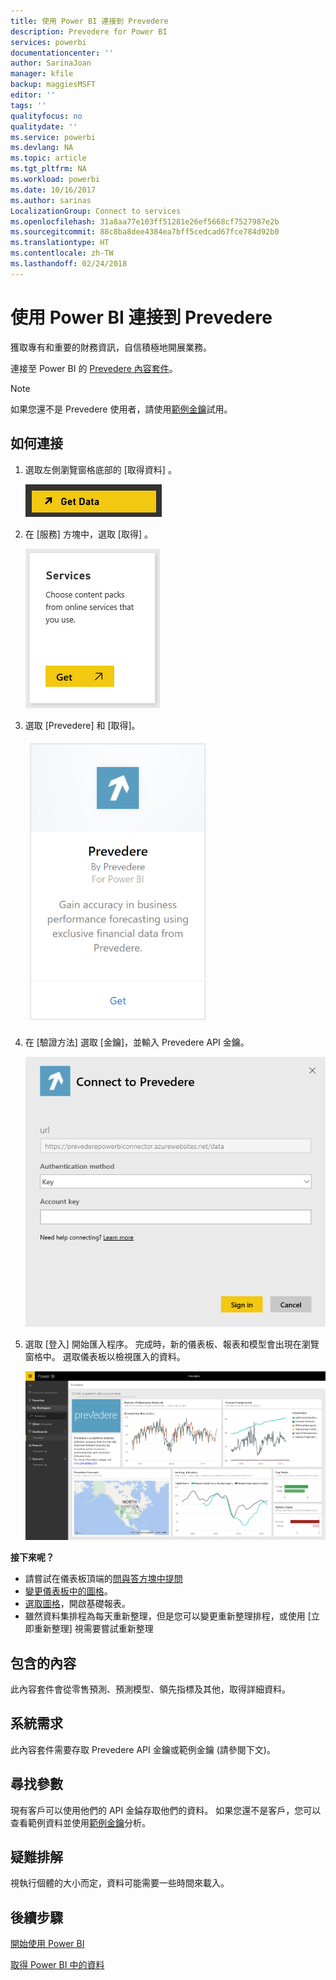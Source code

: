 ```yaml
---
title: 使用 Power BI 連接到 Prevedere
description: Prevedere for Power BI
services: powerbi
documentationcenter: ''
author: SarinaJoan
manager: kfile
backup: maggiesMSFT
editor: ''
tags: ''
qualityfocus: no
qualitydate: ''
ms.service: powerbi
ms.devlang: NA
ms.topic: article
ms.tgt_pltfrm: NA
ms.workload: powerbi
ms.date: 10/16/2017
ms.author: sarinas
LocalizationGroup: Connect to services
ms.openlocfilehash: 31a8aa77e103ff51281e26ef5668cf7527987e2b
ms.sourcegitcommit: 88c8ba8dee4384ea7bff5cedcad67fce784d92b0
ms.translationtype: HT
ms.contentlocale: zh-TW
ms.lasthandoff: 02/24/2018
---
```

# <a name="connect-to-prevedere-with-power-bi"></a>使用 Power BI 連接到 Prevedere
獲取專有和重要的財務資訊，自信積極地開展業務。

連接至 Power BI 的 [Prevedere 內容套件](https://app.powerbi.com/getdata/services/prevedere)。

>[!NOTE]
>如果您還不是 Prevedere 使用者，請使用[範例金鑰](https://prevederepowerbiconnector.azurewebsites.net/static/learnmore.html)試用。

## <a name="how-to-connect"></a>如何連接
1. 選取左側瀏覽窗格底部的 [取得資料]  。
   
   ![](media/service-connect-to-prevedere/getdata.png)
2. 在 [服務]  方塊中，選取 [取得] 。
   
   ![](media/service-connect-to-prevedere/services.png)
3. 選取 [Prevedere] 和 [取得]。
   
   ![](media/service-connect-to-prevedere/connect.png)
4. 在 [驗證方法] 選取 [金鑰]，並輸入 Prevedere API 金鑰。
   
    ![](media/service-connect-to-prevedere/creds.png)
5. 選取 [登入] 開始匯入程序。 完成時，新的儀表板、報表和模型會出現在瀏覽窗格中。 選取儀表板以檢視匯入的資料。
   
     ![](media/service-connect-to-prevedere/dashboard.png)

**接下來呢？**

* 請嘗試在儀表板頂端的[問與答方塊中提問](power-bi-q-and-a.md)
* [變更儀表板中的圖格](service-dashboard-edit-tile.md)。
* [選取圖格](service-dashboard-tiles.md)，開啟基礎報表。
* 雖然資料集排程為每天重新整理，但是您可以變更重新整理排程，或使用 [立即重新整理] 視需要嘗試重新整理

## <a name="whats-included"></a>包含的內容
此內容套件會從零售預測、預測模型、領先指標及其他，取得詳細資料。

## <a name="system-requirements"></a>系統需求
此內容套件需要存取 Prevedere API 金鑰或範例金鑰 (請參閱下文)。

## <a name="finding-parameters"></a>尋找參數
<a name="FindingParams"></a>

現有客戶可以使用他們的 API 金錀存取他們的資料。 如果您還不是客戶，您可以查看範例資料並使用[範例金鑰](https://prevederepowerbiconnector.azurewebsites.net/static/learnmore.html)分析。

## <a name="troubleshooting"></a>疑難排解
視執行個體的大小而定，資料可能需要一些時間來載入。

## <a name="next-steps"></a>後續步驟
[開始使用 Power BI](service-get-started.md)

[取得 Power BI 中的資料](service-get-data.md)

